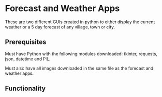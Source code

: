 # Forecast and Weather Apps
These are two different GUIs created in python to either display the current weather or a 5 day forecast of any village, town or city.
## Prerequisites
Must have Python with the following modules downloaded: tkinter, requests, json, datetime and PIL.

Must also have all images downloaded in the same file as the forecast and weather apps.
## Functionality
